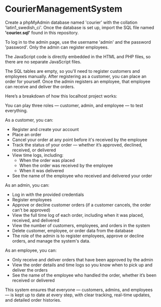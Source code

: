 # CourierManagementSystem
Create a phpMyAdmin database named 'courier' with the collation 'latin1_swedish_ci'. Once the database is set up, import the SQL file named **'courier.sql'** found in this repository.

To log in to the admin page, use the username 'admin' and the password 'password'. Only the admin can register employees.

The JavaScript code is directly embedded in the HTML and PHP files, so there are no separate JavaScript files.

The SQL tables are empty, so you'll need to register customers and employees manually. After registering as a customer, you can place an order for yourself. Once the admin registers an employee, that employee can receive and deliver the orders.

Here’s a breakdown of how this localhost project works:

You can play three roles — customer, admin, and employee — to test everything.

As a customer, you can:
- Register and create your account  
- Place an order  
- Cancel your order at any point before it's received by the employee  
- Track the status of your order — whether it’s approved, declined, received, or delivered  
- View time logs, including:
  - When the order was placed  
  - When the order was received by the employee  
  - When it was delivered  
- See the name of the employee who received and delivered your order

As an admin, you can:
- Log in with the provided credentials  
- Register employees  
- Approve or decline customer orders (if a customer cancels, the order can't be approved)  
- View the full time log of each order, including when it was placed, received, and delivered  
- View the number of customers, employees, and orders in the system  
- Delete customer, employee, or order data from the database  
- The role of the admin is to register employees, approve or decline orders, and manage the system's data.  

As an employee, you can:
- Only receive and deliver orders that have been approved by the admin  
- View the order details and time logs so you know when to pick up and deliver the orders  
- See the name of the employee who handled the order, whether it’s been received or delivered

This system ensures that everyone — customers, admins, and employees — is kept up to date at every step, with clear tracking, real-time updates, and detailed order histories.
